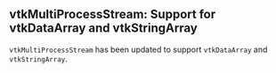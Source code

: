 ## vtkMultiProcessStream: Support for vtkDataArray and vtkStringArray

`vtkMultiProcessStream` has been updated to support `vtkDataArray` and `vtkStringArray`.
